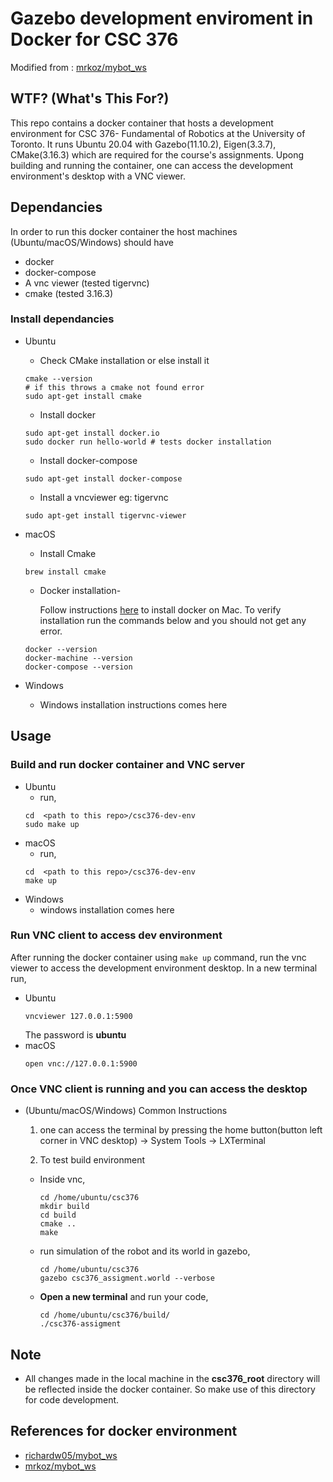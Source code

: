# Gazebo development enviroment in Docker for CSC 376

Modified from : [mrkoz/mybot_ws](https://github.com/mrkoz/mybot_ws)

## WTF? (What's This For?)

This repo contains a docker container that hosts a development environment for CSC 376- Fundamental of Robotics at the University of Toronto. It runs Ubuntu 20.04 with Gazebo(11.10.2), Eigen(3.3.7), CMake(3.16.3)  which are required for the course's assignments. Upong building and running the container, one can access the development environment's desktop with a VNC viewer. 

## Dependancies 

In order to run this docker container the host machines (Ubuntu/macOS/Windows) should have 
* docker 
* docker-compose
* A vnc viewer (tested tigervnc)
* cmake (tested 3.16.3)




### Install dependancies

* Ubuntu 
    * Check CMake installation or else install it 
    ```
    cmake --version 
    # if this throws a cmake not found error 
    sudo apt-get install cmake 
    ```
    * Install docker 
    ```
    sudo apt-get install docker.io
    sudo docker run hello-world # tests docker installation
    ```
    * Install docker-compose
    ```
    sudo apt-get install docker-compose
    ```
    * Install a vncviewer eg: tigervnc 
    ```
    sudo apt-get install tigervnc-viewer
    ```

* macOS
    * Install Cmake 
    ```
    brew install cmake 
    ```
    * Docker installation-
    
        Follow instructions [here](https://runnable.com/docker/install-docker-on-macos) to install docker on Mac. To verify installation run the commands below and you should not get any error.  
    ```
    docker --version 
    docker-machine --version 
    docker-compose --version
    ```

* Windows 
    * Windows installation instructions comes here




## Usage

### Build and run docker container and VNC server 

* Ubuntu 
    * run, 
    ```
    cd  <path to this repo>/csc376-dev-env
    sudo make up
    ```
* macOS 
    * run, 
    ```
    cd  <path to this repo>/csc376-dev-env
    make up
    ```
* Windows 
    * windows installation comes here  

### Run VNC client to access dev environment 
After running the docker container using ```make up``` command, run the vnc viewer to access the development environment desktop. In a new terminal run, 

* Ubuntu 
    ```
    vncviewer 127.0.0.1:5900
    ```
    The password is **ubuntu** 
* macOS 
    ```
    open vnc://127.0.0.1:5900
    ```


### Once VNC client is running and you can access the desktop 

* (Ubuntu/macOS/Windows) Common Instructions
    1. one can access the terminal by pressing the home button(button left corner in VNC desktop) -> System Tools -> LXTerminal
    
    2. To test build environment 

    *   Inside vnc,  
        ```
        cd /home/ubuntu/csc376
        mkdir build 
        cd build 
        cmake ..
        make 
        ```
    * run simulation of the robot and its world in gazebo,
        ```
        cd /home/ubuntu/csc376
        gazebo csc376_assigment.world --verbose
        ```
    * **Open a new terminal** and run your code,
        ```
        cd /home/ubuntu/csc376/build/
        ./csc376-assigment
        ```
   

## Note
* All changes made in the local machine in the **csc376_root** directory will be reflected inside the docker container. So make use of this directory for code development.

## References for docker environment

* [richardw05/mybot_ws](https://github.com/richardw05/mybot_ws)
* [mrkoz/mybot_ws](https://github.com/mrkoz/mybot_ws)
